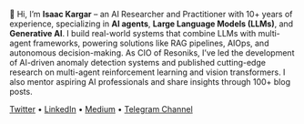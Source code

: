 👋 Hi, I’m **Isaac Kargar** – an AI Researcher and Practitioner with 10+ years of experience, specializing in **AI agents**, **Large Language Models (LLMs)**, and **Generative AI**. I build real-world systems that combine LLMs with multi-agent frameworks, powering solutions like RAG pipelines, AIOps, and autonomous decision-making. As CIO of Resoniks, I’ve led the development of AI-driven anomaly detection systems and published cutting-edge research on multi-agent reinforcement learning and vision transformers. I also mentor aspiring AI professionals and share insights through 100+ blog posts.

[Twitter](https://x.com/kargarisaac) • [LinkedIn](https://www.linkedin.com/in/isaac-kargar/) • [Medium](https://medium.com/@kargarisaac) • [Telegram Channel](https://t.me/tech_links)
